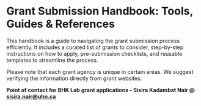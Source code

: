 # Grant Submission Handbook: Tools, Guides & References

This handbook is a guide to navigating the grant submission process efficiently.
It includes a curated list of grants to consider, step-by-step instructions on how to apply, pre-submission checklists, and reusable templates to streamline the process.

Please note that each grant agency is unique in certain areas. We suggest verifying the information directly from grant websites.

**Point of contact for BHK Lab grant applications - Sisira Kadambat Nair @ sisira.nair@uhn.ca**
